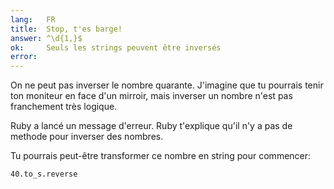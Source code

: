 ```yaml
---
lang:   FR
title:  Stop, t'es barge!
answer: ^\d{1,}$
ok:     Seuls les strings peuvent être inversés
error:
---
```


On ne peut pas inverser le nombre quarante. J'imagine que tu
pourrais tenir ton moniteur en face d'un mirroir, mais inverser un
nombre n'est pas franchement très logique.

Ruby a lancé un message d'erreur. Ruby t'explique qu'il n'y a pas de
methode pour inverser des nombres.

Tu pourrais peut-être transformer ce nombre en string pour commencer:

    40.to_s.reverse
